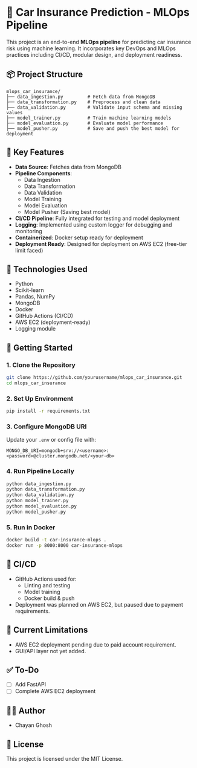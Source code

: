 # 🚗 Car Insurance Prediction - MLOps Pipeline

This project is an end-to-end **MLOps pipeline** for predicting car insurance risk using machine learning. It incorporates key DevOps and MLOps practices including CI/CD, modular design, and deployment readiness.

## 📦 Project Structure

```
mlops_car_insurance/
├── data_ingestion.py         # Fetch data from MongoDB
├── data_transformation.py    # Preprocess and clean data
├── data_validation.py        # Validate input schema and missing values
├── model_trainer.py          # Train machine learning models
├── model_evaluation.py       # Evaluate model performance
├── model_pusher.py           # Save and push the best model for deployment
```

## 🧠 Key Features

- **Data Source**: Fetches data from MongoDB
- **Pipeline Components**:
  - Data Ingestion
  - Data Transformation
  - Data Validation
  - Model Training
  - Model Evaluation
  - Model Pusher (Saving best model)
- **CI/CD Pipeline**: Fully integrated for testing and model deployment
- **Logging**: Implemented using custom logger for debugging and monitoring
- **Containerized**: Docker setup ready for deployment
- **Deployment Ready**: Designed for deployment on AWS EC2 (free-tier limit faced)

## 🔧 Technologies Used

- Python
- Scikit-learn
- Pandas, NumPy
- MongoDB
- Docker
- GitHub Actions (CI/CD)
- AWS EC2 (deployment-ready)
- Logging module

## 🚀 Getting Started

### 1. Clone the Repository

```bash
git clone https://github.com/yourusername/mlops_car_insurance.git
cd mlops_car_insurance
```

### 2. Set Up Environment

```bash
pip install -r requirements.txt
```

### 3. Configure MongoDB URI

Update your `.env` or config file with:

```
MONGO_DB_URI=mongodb+srv://<username>:<password>@cluster.mongodb.net/<your-db>
```

### 4. Run Pipeline Locally

```bash
python data_ingestion.py
python data_transformation.py
python data_validation.py
python model_trainer.py
python model_evaluation.py
python model_pusher.py
```

### 5. Run in Docker

```bash
docker build -t car-insurance-mlops .
docker run -p 8000:8000 car-insurance-mlops
```

## 🧪 CI/CD

- GitHub Actions used for:
  - Linting and testing
  - Model training
  - Docker build & push
- Deployment was planned on AWS EC2, but paused due to payment requirements.

## 📌 Current Limitations

- AWS EC2 deployment pending due to paid account requirement.
- GUI/API layer not yet added.

## ✅ To-Do

- [ ] Add FastAPI
- [ ] Complete AWS EC2 deployment

## 👨‍💻 Author

- Chayan Ghosh

## 📄 License

This project is licensed under the MIT License.
